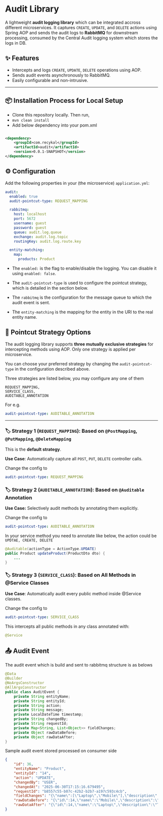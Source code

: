 # Audit Library

A lightweight **audit logging library** which can be integrated accross different microservices. It captures `CREATE`, `UPDATE`, and `DELETE` actions using Spring AOP and sends the audit logs to **RabbitMQ** for downstream processing, consumed by the Central Audit logging system which stores the logs in DB.

## ✨ Features

- Intercepts and logs `CREATE`, `UPDATE`, `DELETE` operations using AOP.
- Sends audit events asynchronously to RabbitMQ.
- Easily configurable and non-intrusive.
---

## 📦 Installation Process for Local Setup

- Clone this repository locally. Then run,
- ```mvn clean install```
- Add below dependency into your pom.xml
```xml

<dependency>
    <groupId>com.recykal</groupId>
    <artifactId>audit</artifactId>
    <version>0.0.1-SNAPSHOT</version>
</dependency>

```

## ⚙️ Configuration

Add the following properties in your (the microservice) `application.yml`:

``` yaml
audit:
  enabled: true
  audit-pointcut-type: REQUEST_MAPPING

  rabbitmq:
    host: localhost
    port: 5672
    username: guest
    password: guest
    queue: audit.log.queue
    exchange: audit.log.topic
    routingKey: audit.log.route.key

  entity-matching:
    map:
      products: Product
```
- The `enabled:` is the flag to enable/disable the logging. You can disable it using `enabled: false`.

- The `audit-pointcut-type` is used to configure the pointcut strategy,  which is detailed in the section below.

- The `rabbitmq` is the configuration for the message queue to which the audit event is sent.

- The `entity-matching` is the mapping for the entity in the URI to the real entity name.


## 🔀 Pointcut Strategy Options

The audit logging library supports **three mutually exclusive strategies** for intercepting methods using AOP. Only one strategy is applied per microservice.

You can choose your preferred strategy by changing the ```audit-pointcut-type``` in the configuration described above.

Three strategies are listed below, you may configure any one of them
```
REQUEST_MAPPING,
SERVICE_CLASS,
AUDITABLE_ANNOTATION
```

For e.g. 
``` yaml
audit-pointcut-type: AUDITABLE_ANNOTATION
```

---

### 🏷️ Strategy 1 (```REQUEST_MAPPING```): Based on `@PostMapping`, `@PutMapping`, `@DeleteMapping`

This is the **default strategy**.

**Use Case**: Automatically capture all `POST`, `PUT`, `DELETE` controller calls.

Change the config to 
``` yaml
audit-pointcut-type: REQUEST_MAPPING
```


### 🏷️ Strategy 2 (```AUDITABLE_ANNOTATION```): Based on `@Auditable` Annotation

**Use Case:** Selectively audit methods by annotating them explicitly.

Change the config to 
``` yaml
audit-pointcut-type: AUDITABLE_ANNOTATION
```

In your service method you need to annotate like below, the action could be ```UPDTAE, CREATE, DELETE```

```java
@Auditable(actionType = ActionType.UPDATE)
public Product updateProduct(ProductDto dto) {
    ...
}
```

### 🏷️ Strategy 3 (```SERVICE_CLASS```): Based on All Methods in @Service Classes
**Use Case**: Automatically audit every public method inside @Service classes.

Change the config to 
``` yaml
audit-pointcut-type: SERVICE_CLASS
```

This intercepts all public methods in any class annotated with:

```java
@Service
```

## 📤 Audit Event
The audit event which is build and sent to rabbitmq structure is as belows

```java
@Data
@Builder
@NoArgsConstructor
@AllArgsConstructor
public class AuditEvent {
    private String entityName;
    private String entityId;
    private String action;
    private String message;
    private LocalDateTime timestamp;
    private String changedBy;
    private String requestId;
    private Map<String, List<Object>> fieldChanges;
    private Object rawDataBefore;
    private Object rawDataAfter;
}
```

Sample audit event stored processed on consumer side
```json
{
    "id": 36,
    "entityName": "Product",
    "entityId": "14",
    "action": "UPDATE",
    "changedBy": "USER",
    "changedAt": "2025-06-30T17:15:16.679495",
    "requestId": "b8557c55-b07c-42b2-b2b7-a197c593c4cb",
    "fieldChanges": "{\"name\":[\"Laptop\",\"Mobile\"],\"description\":[\"Touch screen!!\",\"64MP camera\"],\"price\":[20.0,20000.0],\"quantity\":[2,20],\"imageUrl\":[\"https://www.laptop.com\",\"https://www.mobile.com\"],\"createdAt\":[\"2025-06-30T17:14:44.329165\",\"2025-06-30T17:14:44.329164781\"],\"updatedAt\":[\"2025-06-30T17:15:16.679495283\",null]}",
    "rawDataBefore": "{\"id\":14,\"name\":\"Mobile\",\"description\":\"64MP camera\",\"price\":20000.0,\"quantity\":20,\"imageUrl\":\"https://www.mobile.com\",\"createdAt\":\"2025-06-30T17:14:44.329164781\",\"updatedAt\":null}",
    "rawDataAfter": "{\"id\":14,\"name\":\"Laptop\",\"description\":\"Touch screen!!\",\"price\":20.0,\"quantity\":2,\"imageUrl\":\"https://www.laptop.com\",\"createdAt\":\"2025-06-30T17:14:44.329165\",\"updatedAt\":\"2025-06-30T17:15:16.679495283\"}"
}
````

